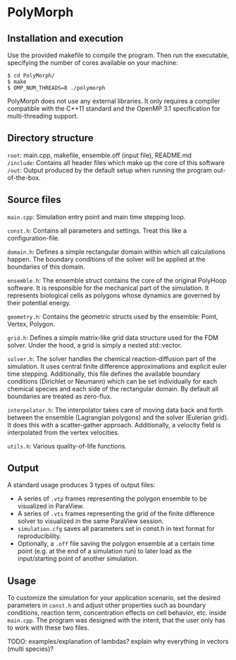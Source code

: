 # PolyMorph

## Installation and execution
Use the provided makefile to compile the program. Then run the executable, specifying the number of cores available on your machine:
```shell
$ cd PolyMorph/
$ make
$ OMP_NUM_THREADS=8 ./polymorph
```
PolyMorph does not use any external libraries. It only requires a compiler compatible with the C++11 standard and the OpenMP 3.1 specification for multi-threading support. 

## Directory structure
`root`: main.cpp, makefile, ensemble.off (input file), README.md    
`/include`: Contains all header files which make up the core of this software 
`/out`: Output produced by the default setup when running the program out-of-the-box.  

## Source files

``main.cpp``: Simulation entry point and main time stepping loop. 

``const.h``: Contains all parameters and settings. Treat this like a configuration-file. 

``domain.h``: Defines a simple rectangular domain within which all calculations happen. The boundary conditions of the solver will be applied at the boundaries of this domain.

``ensemble.h``: The ensemble struct contains the core of the original PolyHoop software. It is responsible for the mechanical part of the simulation. It represents biological cells as polygons whose dynamics are governed by their potential energy.  

``geometry.h``: Contains the geometric structs used by the ensemble: Point, Vertex, Polygon. 

``grid.h``: Defines a simple matrix-like grid data structure used for the FDM solver. Under the hood, a grid is simply a nested std::vector. 

``solver.h``: The solver handles the chemical reaction-diffusion part of the simulation. It uses central finite difference approximations and explicit euler time stepping. Additionally, this file defines the available boundary conditions (Dirichlet or Neumann) which can be set individually for each chemical species and each side of the rectangular domain. By default all boundaries are treated as zero-flux.

``interpolator.h``: The interpolator takes care of moving data back and forth between the ensemble (Lagrangian polygons) and the solver (Eulerian grid). It does this with a scatter-gather approach. Additionally, a velocity field is interpolated from the vertex velocities. 

``utils.h``: Various quality-of-life functions.

## Output
A standard usage produces 3 types of output files:
- A series of ``.vtp`` frames representing the polygon ensemble to be visualized in ParaView. 
- A series of ``.vts`` frames representing the grid of the finite difference solver to visualized in the same ParaView session. 
- ``simulation.cfg`` saves all parameters set in const.h in text format for reproducibility. 
- Optionally, a ``.off`` file saving the polygon ensemble at a certain time point (e.g. at the end of a simulation run) to later load as the input/starting point of another simulation. 

## Usage
To customize the simulation for your application scenario, set the desired parameters in ``const.h`` and adjust other properties such as boundary conditions, reaction term, concentration effects on cell behavior, etc. inside ``main.cpp``. The program was designed with the intent, that the user only has to work with these two files. 

TODO: examples/explanation of lambdas? explain why everything in vectors (multi species)?